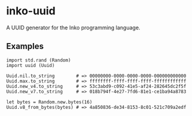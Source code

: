 # inko-uuid

A UUID generator for the Inko programming language.

## Examples

    import std.rand (Random)
    import uuid (Uuid)

    Uuid.nil.to_string        # => 00000000-0000-0000-0000-000000000000
    Uuid.max.to_string        # => ffffffff-ffff-ffff-ffff-ffffffffffff
    Uuid.new_v4.to_string     # => 53c3abd9-c092-41e5-af24-282645dc2f5f
    Uuid.new_v7.to_string     # => 018b794f-4e27-7fd6-81e1-ce1ba94a8783

    let bytes = Random.new.bytes(16)
    Uuid.v8_from_bytes(bytes) # => 4a850836-de34-8153-8c01-521c709a2edf

